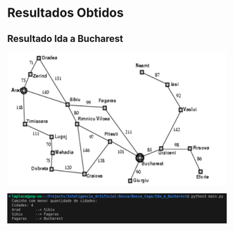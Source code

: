 # Resultados Obtidos

## Resultado Ida a Bucharest

![Mapa_da_Romenia](./Romenia.png)

![Resultado_Ida_a_Bucharest](./Resultado_Ida_a_Bucharest.png)
